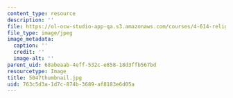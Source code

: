 ```yaml
---
content_type: resource
description: ''
file: https://ol-ocw-studio-app-qa.s3.amazonaws.com/courses/4-614-religious-architecture-and-islamic-cultures-fall-2002/763c5d3a1d7c874b3689af8183e6d05a_5047thumbnail.jpg
file_type: image/jpeg
image_metadata:
  caption: ''
  credit: ''
  image-alt: ''
parent_uid: 68abeaab-4eff-532c-e858-18d3ffb567bd
resourcetype: Image
title: 5047thumbnail.jpg
uid: 763c5d3a-1d7c-874b-3689-af8183e6d05a
---
```

